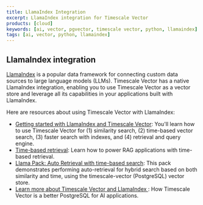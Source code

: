 ```yaml
---
title: LlamaIndex Integration
excerpt: LlamaIndex integration for Timescale Vector
products: [cloud]
keywords: [ai, vector, pgvector, timescale vector, python, llamaindex]
tags: [ai, vector, python, llamaindex]
---
```


## LlamaIndex integration

[LlamaIndex](https://www.llamaindex.ai/) is a popular data framework for connecting custom data sources to large language models (LLMs). Timescale Vector has a native LlamaIndex integration, enabling you to use Timescale Vector as a vector store and leverage all its capabilities in your applications built with LlamaIndex.

Here are resources about using Timescale Vector with LlamaIndex:

- [Getting started with LlamaIndex and Timescale Vector](https://docs.llamaindex.ai/en/stable/examples/vector_stores/Timescalevector.html): You'll learn how to use Timescale Vector for (1) similarity search, (2) time-based vector search, (3) faster search with indexes, and (4) retrieval and query engine.
- [Time-based retrieval](https://youtu.be/EYMZVfKcRzM?si=I0H3uUPgzKbQw__W): Learn how to power RAG applications with time-based retrieval.
- [Llama Pack: Auto Retrieval with time-based search](https://github.com/run-llama/llama-hub/tree/main/llama_hub/llama_packs/timescale_vector_autoretrieval): This pack demonstrates performing auto-retrieval for hybrid search based on both similarity and time, using the timescale-vector (PostgreSQL) vector store.
- [Learn more about Timescale Vector and LlamaIndex ](https://www.timescale.com/blog/timescale-vector-x-llamaindex-making-postgresql-a-better-vector-database-for-ai-applications/): How Timescale Vector is a better PostgreSQL for AI applications.
